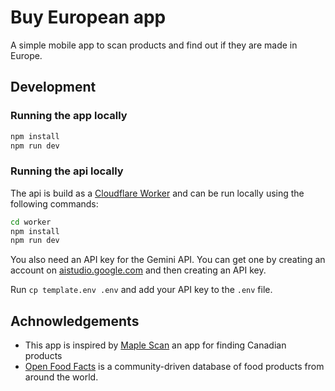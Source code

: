 # Buy European app

A simple mobile app to scan products and find out if they are made in Europe.

## Development

### Running the app locally

```bash
npm install
npm run dev
```

### Running the api locally

The api is build as a [Cloudflare Worker](https://workers.cloudflare.com/) and can be run locally using the following commands:

```bash
cd worker
npm install
npm run dev
```

You also need an API key for the Gemini API. You can get one by creating an account on [aistudio.google.com](https://aistudio.google.com/) and then creating an API key.

Run `cp template.env .env` and add your API key to the `.env` file.

## Achnowledgements

- This app is inspired by [Maple Scan](https://maplescan.ca/) an app for finding Canadian products
- [Open Food Facts](https://world.openfoodfacts.org/) is a community-driven database of food products from around the world.

